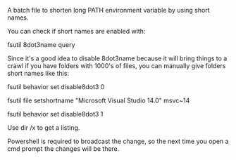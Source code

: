 A batch file to shorten long PATH environment variable by using short names.

You can check if short names are enabled with:

fsutil 8dot3name query

Since it's a good idea to disable 8dot3name because it will bring things to a crawl if you have folders with 1000's of files, you can manually give folders short names like this:

fsutil behavior set disable8dot3 0

fsutil file setshortname "Microsoft Visual Studio 14.0" msvc~14

fsutil behavior set disable8dot3 1

Use dir /x to get a listing.

Powershell is required to broadcast the change, so the next time you open a cmd prompt the changes will be there.
